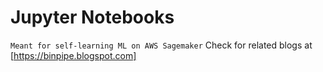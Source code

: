 # Jupyter Notebooks 
`Meant for self-learning ML on AWS Sagemaker` 
Check for related blogs at [https://binpipe.blogspot.com]
